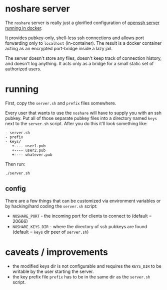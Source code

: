 # noshare server

The `noshare` server is really just a glorified configuration of
[openssh server running in docker](https://hub.docker.com/r/linuxserver/openssh-server).

It provides pubkey-only, shell-less ssh connections and allows port forwarding
only to `localhost` (in-container). The result is a docker container acting as
an encrypted port-bridge inside a lazy jail.

The server doesn't store any files, doesn't keep track of connection history,
and doesn't log anything. It acts only as a bridge for a small static set of
authorized users.

# running

First, copy the `server.sh` and `prefix` files somewhere.

Every user that wants to use the `noshare` will have to supply you with
an ssh pubkey. Put all of those separate pubkey files into a directory named `keys`
next to the `server.sh` script. After you do this it'll look something like:


```
- server.sh
- prefix
- keys/
   +---- user1.pub
   +---- user2.pub
   +---- whatever.pub
```

Then run:

```
./server.sh
```

## config

There are a few things that can be customized via environment
variables or by hacking/hard coding the `server.sh` script:

* `NOSHARE_PORT` - the incoming port for clients to connect to (default = 20666)
* `NOSHARE_KEYS_DIR` - where the directory of ssh pubkeys are found (default = `keys` dir peer of `server.sh`)

# caveats / improvements

* the modified keys dir is not configurable and requires the `KEYS_DIR` to be writable
  by the user starting the server.
* the key prefix file `prefix` has to be in the same dir as the `server.sh` script.

